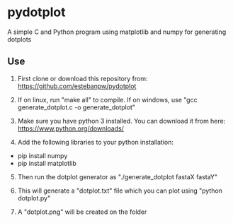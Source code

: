# pydotplot

A simple C and Python program using matplotlib and numpy for generating dotplots

## Use

1. First clone or download this repository from: https://github.com/estebanpw/pydotplot

2. If on linux, run "make all" to compile. If on windows, use "gcc generate_dotplot.c -o generate_dotplot"

3. Make sure you have python 3 installed. You can download it from here: https://www.python.org/downloads/

4. Add the following libraries to your python installation:
 - pip install numpy
 - pip install matplotlib

5. Then run the dotplot generator as "./generate_dotplot fastaX fastaY"

6. This will generate a "dotplot.txt" file which you can plot using "python dotplot.py"

7. A "dotplot.png" will be created on the folder

